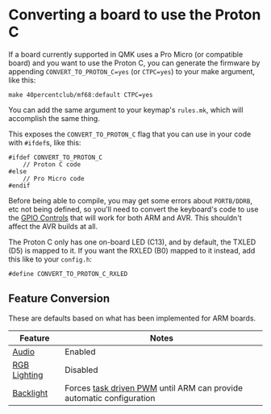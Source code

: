 # Converting a board to use the Proton C

If a board currently supported in QMK uses a Pro Micro (or compatible board) and you want to use the Proton C, you can generate the firmware by appending `CONVERT_TO_PROTON_C=yes` (or `CTPC=yes`) to your make argument, like this:

    make 40percentclub/mf68:default CTPC=yes

You can add the same argument to your keymap's `rules.mk`, which will accomplish the same thing.

This exposes the `CONVERT_TO_PROTON_C` flag that you can use in your code with `#ifdef`s, like this:

    #ifdef CONVERT_TO_PROTON_C
        // Proton C code
    #else
        // Pro Micro code
    #endif

Before being able to compile, you may get some errors about `PORTB/DDRB`, etc not being defined, so you'll need to convert the keyboard's code to use the [GPIO Controls](internals_gpio_control.md) that will work for both ARM and AVR. This shouldn't affect the AVR builds at all.

The Proton C only has one on-board LED (C13), and by default, the TXLED (D5) is mapped to it. If you want the RXLED (B0) mapped to it instead, add this like to your `config.h`:

    #define CONVERT_TO_PROTON_C_RXLED

## Feature Conversion

These are defaults based on what has been implemented for ARM boards.

| Feature                             | Notes                                                                                                            |
|-------------------------------------|------------------------------------------------------------------------------------------------------------------|
| [Audio](feature_audio.md)           | Enabled                                                                                                          |  
| [RGB Lighting](feature_rgblight.md) | Disabled                                                                                                         |
| [Backlight](feature_backlight.md)   | Forces [task driven PWM](feature_backlight.md#software-pwm-driver) until ARM can provide automatic configuration |
